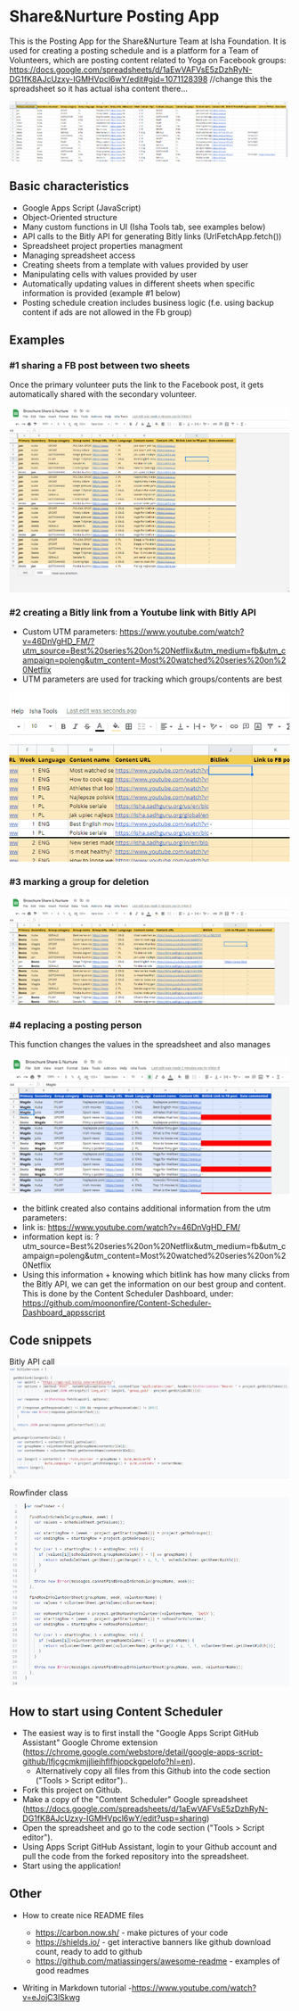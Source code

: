 # Share&Nurture Posting App

This is the Posting App for the Share&Nurture Team at Isha Foundation. It is used for creating a posting schedule and is a platform for a Team of Volunteers, which are posting content related to Yoga on Facebook groups:
https://docs.google.com/spreadsheets/d/1aEwVAFVsE5zDzhRyN-DG1fK8AJcUzxy-IGMHVpcl6wY/edit#gid=1071128398
//change this the spreadsheet so it has actual isha content there...

![schedule-sheet](schedule-sheet.PNG)

## Basic characteristics

- Google Apps Script (JavaScript)
- Object-Oriented structure
- Many custom functions in UI (Isha Tools tab, see examples below)
- API calls to the Bitly API for generating Bitly links (UrlFetchApp.fetch())
- Spreadsheet project properties managment
- Managing spreadsheet access
- Creating sheets from a template with values provided by user
- Manipulating cells with values provided by user
- Automatically updating values in different sheets when specific information is provided (example #1 below)
- Posting schedule creation includes business logic (f.e. using backup content if ads are not allowed in the Fb group)

## Examples

### #1 sharing a FB post between two sheets
Once the primary volunteer puts the link to the Facebook post, it gets automatically shared with the secondary volunteer.

![share-fb-post](gif_share-fb-post.gif) 


### #2 creating a Bitly link from a Youtube link with Bitly API
  - Custom UTM parameters: https://www.youtube.com/watch?v=46DnVgHD_FM/?utm_source=Best%20series%20on%20Netflix&utm_medium=fb&utm_campaign=poleng&utm_content=Most%20watched%20series%20on%20Netflix
  - UTM parameters are used for tracking which groups/contents are best

![create-bitlink](gif_create-bitlink.gif)


### #3 marking a group for deletion

![mark group for deletion](gif_mark-group-for-deletion.gif)


### #4 replacing a posting person
This function changes the values in the spreadsheet and also manages 

![replace volunteer](gif_replace-volunteer.gif)

- the bitlink created also contains additional information from the utm parameters:
 - link is: https://www.youtube.com/watch?v=46DnVgHD_FM/
 - information kept is: ?utm_source=Best%20series%20on%20Netflix&utm_medium=fb&utm_campaign=poleng&utm_content=Most%20watched%20series%20on%20Netflix
 - Using this information + knowing which bitlink has how many clicks from the Bitly API, we can get the information on our best group and content. This is done by the Content Scheduler Dashboard, under: https://github.com/moononfire/Content-Scheduler-Dashboard_appsscript

## Code snippets

Bitly API call
![bitlyservicge-code](bitlyservice-code.png)

Rowfinder class
![rowfindegr-code](rowfinder-code.png)

## How to start using Content Scheduler

- The easiest way is to first install the "Google Apps Script GitHub Assistant" Google Chrome extension (https://chrome.google.com/webstore/detail/google-apps-script-github/lfjcgcmkmjjlieihflfhjopckgpelofo?hl=en).
  - Alternatively copy all files from this Github into the code section ("Tools > Script editor")..
- Fork this project on Github.
- Make a copy of the "Content Scheduler" Google spreadsheet (https://docs.google.com/spreadsheets/d/1aEwVAFVsE5zDzhRyN-DG1fK8AJcUzxy-IGMHVpcl6wY/edit?usp=sharing) 
- Open the spreadsheet and go to the code section ("Tools > Script editor"). 
- Using Apps Script GitHub Assistant, login to your Github account and pull the code from the forked repository into the spreadsheet.
- Start using the application!

## Other
- How to create nice README files
  - https://carbon.now.sh/ - make pictures of your code
  - https://shields.io/ - get interactive banners like github download count, ready to add to github
  - https://github.com/matiassingers/awesome-readme - examples of good readmes

- Writing in Markdown tutorial
  -https://www.youtube.com/watch?v=eJojC3lSkwg
